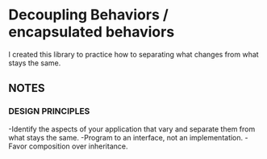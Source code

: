 ﻿# Decoupling Behaviors  /  encapsulated behaviors
I created this library to practice how to separating what changes from what stays the same.

## NOTES

### DESIGN PRINCIPLES

-Identify the aspects of your application that vary and separate them from what stays the same.
-Program to an interface, not an implementation.
-Favor composition over inheritance.